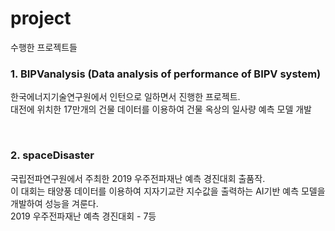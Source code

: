 # project
수행한 프로젝트들

### 1. BIPVanalysis (Data analysis of performance of BIPV system)
한국에너지기술연구원에서 인턴으로 일하면서 진행한 프로젝트.<br/>
대전에 위치한 17만개의 건물 데이터를 이용하여 건물 옥상의 일사량 예측 모델 개발


<br/>


### 2. spaceDisaster
국립전파연구원에서 주최한 2019 우주전파재난 예측 경진대회 출품작.<br/>
이 대회는 태양풍 데이터를 이용하여 지자기교란 지수값을 출력하는 AI기반 예측 모델을 개발하여 성능을 겨룬다.
<br/>
2019 우주전파재난 예측 경진대회 - 7등
